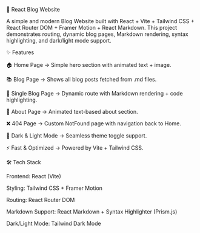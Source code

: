 📖 React Blog Website

A simple and modern Blog Website built with React + Vite + Tailwind CSS + React Router DOM + Framer Motion + React Markdown.
This project demonstrates routing, dynamic blog pages, Markdown rendering, syntax highlighting, and dark/light mode support.

✨ Features

🏠 Home Page → Simple hero section with animated text + image.

📚 Blog Page → Shows all blog posts fetched from .md files.

📝 Single Blog Page → Dynamic route with Markdown rendering + code highlighting.

👤 About Page → Animated text-based about section.

❌ 404 Page → Custom NotFound page with navigation back to Home.

🌙 Dark & Light Mode → Seamless theme toggle support.

⚡ Fast & Optimized → Powered by Vite + Tailwind CSS.

🛠️ Tech Stack

Frontend: React (Vite)

Styling: Tailwind CSS + Framer Motion

Routing: React Router DOM

Markdown Support: React Markdown + Syntax Highlighter (Prism.js)

Dark/Light Mode: Tailwind Dark Mode
